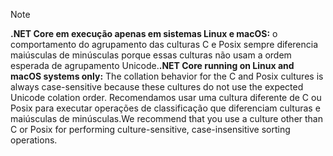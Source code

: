 > [!NOTE]
> <span data-ttu-id="d1605-101">**.NET Core em execução apenas em sistemas Linux e macOS:** o comportamento do agrupamento das culturas C e Posix sempre diferencia maiúsculas de minúsculas porque essas culturas não usam a ordem esperada de agrupamento Unicode.</span><span class="sxs-lookup"><span data-stu-id="d1605-101">**.NET Core running on Linux and macOS systems only:** The collation behavior for the C and Posix cultures is always case-sensitive because these cultures do not use the expected Unicode colation order.</span></span> <span data-ttu-id="d1605-102">Recomendamos usar uma cultura diferente de C ou Posix para executar operações de classificação que diferenciam culturas e maiúsculas de minúsculas.</span><span class="sxs-lookup"><span data-stu-id="d1605-102">We recommend that you use a culture other than C or Posix for performing culture-sensitive, case-insensitive sorting operations.</span></span>  